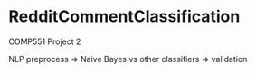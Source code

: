 # RedditCommentClassification
COMP551 Project 2

NLP preprocess => Naive Bayes vs other classifiers => validation
